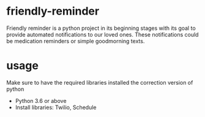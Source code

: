 # friendly-reminder 
Friendly reminder is a python project in its beginning stages with its goal to provide automated notifications to our loved ones. These notifications could be medication reminders or simple goodmorning texts. 

# usage 
Make sure to have the required libraries installed the correction version of python 
* Python 3.6 or above
* Install libraries: Twilio, Schedule 
